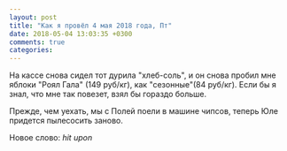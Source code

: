 ```yaml
---
layout: post
title: "Как я провёл 4 мая 2018 года, Пт"
date: 2018-05-04 13:03:35 +0300
comments: true
categories: 
---
```


На кассе снова сидел тот дурила "хлеб-соль", и он снова пробил мне яблоки "Роял Гала" (149 руб/кг), как "сезонные"(84 руб/кг). Если бы я знал, что мне так повезет, взял бы гораздо больше.

Прежде, чем уехать, мы с Полей поели в машине чипсов, теперь Юле придется пылесосить заново.

Новое слово: *hit upon*